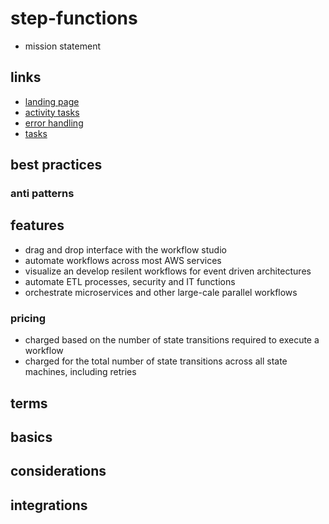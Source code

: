 # step-functions

- mission statement

## links

- [landing page](https://aws.amazon.com/step-functions/?did=ap_card&trk=ap_card)
- [activity tasks](https://docs.aws.amazon.com/step-functions/latest/dg/concepts-activities.html#activities-wait)
- [error handling](https://docs.aws.amazon.com/step-functions/latest/dg/concepts-error-handling.html)
- [tasks](https://docs.aws.amazon.com/step-functions/latest/dg/amazon-states-language-task-state.html)

## best practices

### anti patterns

## features

- drag and drop interface with the workflow studio
- automate workflows across most AWS services
- visualize an develop resilent workflows for event driven architectures
- automate ETL processes, security and IT functions
- orchestrate microservices and other large-cale parallel workflows

### pricing

- charged based on the number of state transitions required to execute a workflow
- charged for the total number of state transitions across all state machines, including retries

## terms

## basics

## considerations

## integrations
